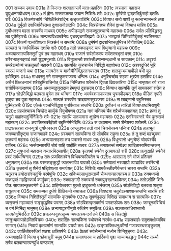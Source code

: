 001	सञ्जय उवाच
001a	ते किरन्तः शरव्रातान्सर्वे यत्ताः प्रहारिणः
001c	त्वरमाणा महाराज युयुधानमयोधयन्
002a	तं द्रोणः सप्तसप्तत्या जघान निशितैः शरैः
002c	दुर्मर्षणो द्वादशभिर्दुःसहो दशभिः शरैः
003a	विकर्णश्चापि निशितैस्त्रिंशद्भिः कङ्कपत्रिभिः
003c	विव्याध सव्ये पार्श्वे तु स्तनाभ्यामन्तरे तथा
004a	दुर्मुखो दशभिर्बाणैस्तथा दुःशासनोऽष्टभिः
004c	चित्रसेनश्च शैनेयं द्वाभ्यां विव्याध मारिष
005a	दुर्योधनश्च महता शरवर्षेण माधवम्
005c	अपीडयद्रणे राजञ्शूराश्चान्ये महारथाः
006a	सर्वतः प्रतिविद्धस्तु तव पुत्रैर्महारथैः
006c	तान्प्रत्यविध्यच्छैनेयः पृथक्पृथगजिह्मगैः
007a	भारद्वाजं त्रिभिर्बाणैर्दुःसहं नवभिस्तथा
007c	विकर्णं पञ्चविंशत्या चित्रसेनं च सप्तभिः
008a	दुर्मर्षणं द्वादशभिश्चतुर्भिश्च विविंशतिम्
008c	सत्यव्रतं च नवभिर्विजयं दशभिः शरैः
009a	ततो रुक्माङ्गदं चापं विधुन्वानो महारथः
009c	अभ्ययात्सात्यकिस्तूर्णं पुत्रं तव महारथम्
010a	राजानं सर्वलोकस्य सर्वशस्त्रभृतां वरम्
010c	शरैरभ्याहनद्गाढं ततो युद्धमभूत्तयोः
011a	विमुञ्चन्तौ शरांस्तीक्ष्णान्सन्दधानौ च सायकान्
011c	अदृश्यं समरेऽन्योन्यं चक्रतुस्तौ महारथौ
012a	सात्यकिः कुरुराजेन निर्विद्धो बह्वशोभत
012c	अस्रवद्रुधिरं भूरि स्वरसं चन्दनो यथा
013a	सात्वतेन च बाणौघैर्निर्विद्धस्तनयस्तव
013c	शातकुम्भमयापीडो बभौ यूप इवोच्छ्रितः
014a	माधवस्तु रणे राजन्कुरुराजस्य धन्विनः
014c	धनुश्चिच्छेद सहसा क्षुरप्रेण हसन्निव
014e	अथैनं छिन्नधन्वानं शरैर्बहुभिराचिनोत्
015a	निर्भिन्नश्च शरैस्तेन द्विषता क्षिप्रकारिणा
015c	नामृष्यत रणे राजा शत्रोर्विजयलक्षणम्
016a	अथान्यद्धनुरादाय हेमपृष्ठं दुरासदम्
016c	विव्याध सात्यकिं तूर्णं सायकानां शतेन ह
017a	सोऽतिविद्धो बलवता पुत्रेण तव धन्विना
017c	अमर्षवशमापन्नस्तव पुत्रमपीडयत्
018a	पीडितं नृपतिं दृष्ट्वा तव पुत्रा महारथाः
018c	सात्वतं शरवर्षेण छादयामासुरञ्जसा
019a	स छाद्यमानो बहुभिस्तव पुत्रैर्महारथैः
019c	एकैकं पञ्चभिर्विद्ध्वा पुनर्विव्याध सप्तभिः
020a	दुर्योधनं च त्वरितो विव्याधाष्टभिराशुगैः
020c	प्रहसंश्चास्य चिच्छेद कार्मुकं रिपुभीषणम्
021a	नागं मणिमयं चैव शरैर्ध्वजमपातयत्
021c	हत्वा तु चतुरो वाहांश्चतुर्भिर्निशितैः शरैः
021e	सारथिं पातयामास क्षुरप्रेण महायशाः
022a	एतस्मिन्नन्तरे चैव कुरुराजं महारथम्
022c	अवाकिरच्छरैर्हृष्टो बहुभिर्मर्मभेदिभिः
023a	स वध्यमानः समरे शैनेयस्य शरोत्तमैः
023c	प्राद्रवत्सहसा राजन्पुत्रो दुर्योधनस्तव
023e	आप्लुतश्च ततो यानं चित्रसेनस्य धन्विनः
024a	हाहाभूतं जगच्चासीद्दृष्ट्वा राजानमाहवे
024c	ग्रस्यमानं सात्यकिना खे सोममिव राहुणा
025a	तं तु शब्दं महच्छ्रुत्वा कृतवर्मा महारथः
025c	अभ्ययात्सहसा तत्र यत्रास्ते माधवः प्रभुः
026a	विधुन्वानो धनुःश्रेष्ठं चोदयंश्चैव वाजिनः
026c	भर्त्सयन्सारथिं चोग्रं याहि याहीति सत्वरः
027a	तमापतन्तं सम्प्रेक्ष्य व्यादितास्यमिवान्तकम्
027c	युयुधानो महाराज यन्तारमिदमब्रवीत्
028a	कृतवर्मा रथेनैष द्रुतमापतते शरी
028c	प्रत्युद्याहि रथेनैनं प्रवरं सर्वधन्विनाम्
029a	ततः प्रजविताश्वेन विधिवत्कल्पितेन च
029c	आससाद रणे भोजं प्रतिमानं धनुष्मताम्
030a	ततः परमसङ्क्रुद्धौ ज्वलन्ताविव पावकौ
030c	समेयातां नरव्याघ्रौ व्याघ्राविव तरस्विनौ
031a	कृतवर्मा तु शैनेयं षड्विंशत्या समार्पयत्
031c	निशितैः सायकैस्तीक्ष्णैर्यन्तारं चास्य सप्तभिः
032a	चतुरश्च हयोदारांश्चतुर्भिः परमेषुभिः
032c	अविध्यत्साधुदान्तान्वै सैन्धवान्सात्वतस्य ह
033a	रुक्मध्वजो रुक्मपृष्ठं महद्विस्फार्य कार्मुकम्
033c	रुक्माङ्गदी रुक्मवर्मा रुक्मपुङ्खानवाकिरत्
034a	ततोऽशीतिं शिनेः पौत्रः सायकान्कृतवर्मणे
034c	प्राहिणोत्त्वरया युक्तो द्रष्टुकामो धनंजयम्
035a	सोऽतिविद्धो बलवता शत्रुणा शत्रुतापनः
035c	समकम्पत दुर्धर्षः क्षितिकम्पे यथाचलः
036a	त्रिषष्ट्या चतुरोऽस्याश्वान्सप्तभिः सारथिं शरैः
036c	विव्याध निशितैस्तूर्णं सात्यकिः कृतवर्मणः
037a	सुवर्णपुङ्खं विशिखं समाधाय स सात्यकिः
037c	व्यसृजत्तं महाज्वालं सङ्क्रुद्धमिव पन्नगम्
038a	सोऽविशत्कृतवर्माणं यमदण्डोपमः शरः
038c	जाम्बूनदविचित्रं च वर्म निर्भिद्य भानुमत्
038e	अभ्यगाद्धरणीमुग्रो रुधिरेण समुक्षितः
039a	सञ्जातरुधिरश्चाजौ सात्वतेषुभिरर्दितः
039c	प्रचलन्धनुरुत्सृज्य न्यपतत्स्यन्दनोत्तमे
040a	स सिंहदंष्ट्रो जानुभ्यामापन्नोऽमितविक्रमः
040c	शरार्दितः सात्यकिना रथोपस्थे नरर्षभः
041a	सहस्रबाहोः सदृशमक्षोभ्यमिव सागरम्
041c	निवार्य कृतवर्माणं सात्यकिः प्रययौ ततः
042a	खड्गशक्तिधनुःकीर्णां गजाश्वरथसङ्कुलाम्
042c	प्रवर्तितोग्ररुधिरां शतशः क्षत्रियर्षभैः
043a	प्रेक्षतां सर्वसैन्यानां मध्येन शिनिपुङ्गवः
043c	अभ्यगाद्वाहिनीं भित्त्वा वृत्रहेवासुरीं चमूम्
044a	समाश्वास्य च हार्दिक्यो गृह्य चान्यन्महद्धनुः
044c	तस्थौ तत्रैव बलवान्वारयन्युधि पाण्डवान्
